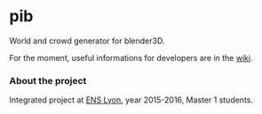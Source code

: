 # pib
World and crowd generator for blender3D.

For the moment, useful informations for developers are in the [wiki](https://github.com/coma94/pib/wiki).

### About the project
Integrated project at [ENS Lyon](http://www.ens-lyon.eu/), year 2015-2016, Master 1 students.
